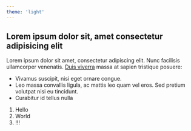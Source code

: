 ```yaml
---
theme: 'light'
---
```


## Lorem ipsum dolor sit, amet consectetur adipisicing elit

Lorem ipsum dolor sit amet, consectetur adipiscing elit. Nunc facilisis ullamcorper venenatis. [Duis viverra](#) massa at sapien tristique posuere:

- Vivamus suscipit, nisi eget ornare congue.
- Leo massa convallis ligula, ac mattis leo quam vel eros. Sed pretium volutpat nisi eu tincidunt.
- Curabitur id tellus nulla

1. Hello
2. World
3. !!!